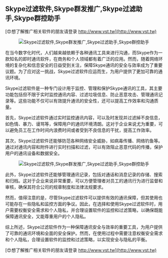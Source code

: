 ## **Skype过滤软件,Skype群发推广,Skype过滤助手,Skype群控助手**

[😍想了解推广相关软件的朋友请登录 http://www.vst.tw](http://www.vst.tw)

 <center><img src="https://vst.tw/MP4/tuiguang/png/8.png" alt="Skype过滤软件,Skype群发推广,Skype过滤助手,Skype群控助手"></center>

在当今数字化时代，人们越来越依赖于各种通讯工具来进行沟通，而Skype作为一款知名的即时通讯软件，在商务和个人领域都有着广泛的应用。然而，随着网络环境的复杂化和信息安全的日益受到关注，保障Skype通讯的安全与效率成为了重要议题。为了应对这一挑战，Skype过滤软件应运而生，为用户提供了更加可靠的通讯环境。

Skype过滤软件是一种专门设计用于监控、管理和保护Skype通讯的工具，其主要功能包括但不限于实时监控通讯内容、过滤垃圾信息、防止恶意攻击、管理通讯记录等。这些功能不仅可以有效提升通讯的安全性，还可以提高工作效率和沟通质量。

首先，Skype过滤软件通过实时监控通讯内容，可以及时发现并过滤掉不良信息，如色情、暴力、谩骂等，保障用户的通讯环境清朗。这对于企业来说尤为重要，可以避免员工在工作时间内浪费时间或者受到不良信息的干扰，提高工作效率。

其次，Skype过滤软件还能够防范各种网络安全威胁，如病毒传播、网络钓鱼等。通过对通讯内容和附件进行实时扫描和过滤，可以有效阻止恶意代码的传播，保护用户的通讯设备和数据安全。

 <center><img src="https://vst.tw/MP4/tuiguang/png/2.png" alt="Skype过滤软件,Skype群发推广,Skype过滤助手,Skype群控助手"></center>

此外，Skype过滤软件还能够管理通讯记录，包括对通话和消息记录的存储、搜索和归档。这对于企业来说非常重要，可以方便管理者对员工的通讯行为进行监督和审核，确保其符合公司的规章制度和法律法规要求。

然而，值得注意的是，尽管Skype过滤软件可以提供有效的通讯保障，但其使用也可能存在一些隐私和监控方面的争议。因此，在选择和使用Skype过滤软件时，用户需要权衡安全需求和个人隐私，并合理设置软件的监控和过滤策略，以确保既能保障通讯安全，又能尊重用户的个人隐私。

综上所述，Skype过滤软件作为一种保障通讯安全与效率的重要工具，为用户提供了可靠的通讯环境和全面的安全保护。然而，在使用过程中需要注意权衡安全需求和个人隐私，合理设置软件的监控和过滤策略，以实现安全与隐私的平衡。

[😍想了解推广相关软件的朋友请登录 http://www.vst.tw](http://www.vst.tw)



